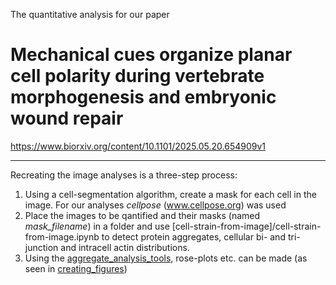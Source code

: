 The quantitative analysis for our paper

# Mechanical cues organize planar cell polarity during vertebrate morphogenesis and embryonic wound repair

https://www.biorxiv.org/content/10.1101/2025.05.20.654909v1
_____
Recreating the image analyses is a three-step process:
1. Using a cell-segmentation algorithm, create a mask for each cell in the image. For our analyses _cellpose_ (www.cellpose.org) was used
2. Place the images to be qantified and their masks (named _mask_filename_) in a folder and use [cell-strain-from-image]/cell-strain-from-image.ipynb to detect protein aggregates, cellular bi- and tri-junction and intracell actin distributions.
3. Using the [aggregate_analysis_tools](/aggregate_analysis_tools.py), rose-plots etc. can be made (as seen in [creating_figures](creating_figures.ipynb))
